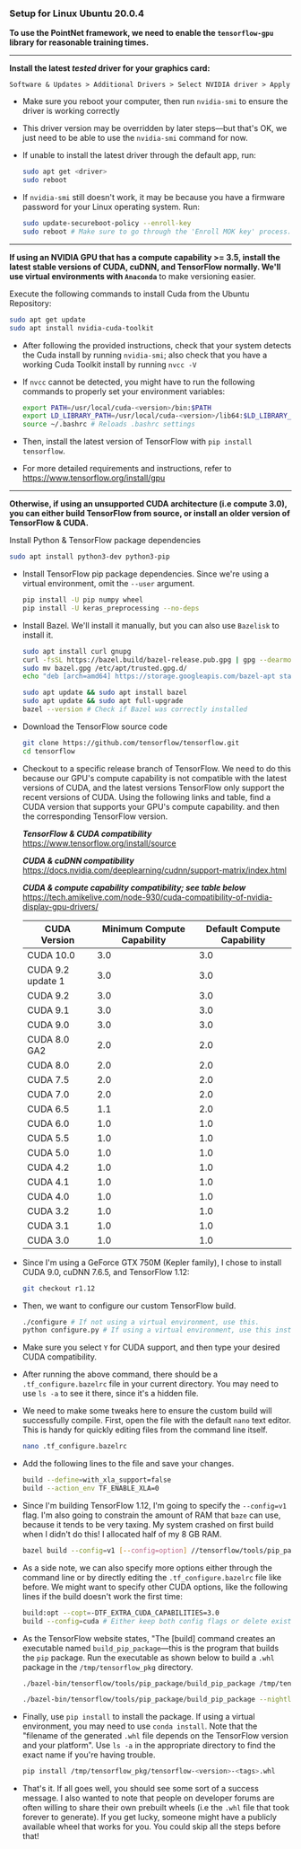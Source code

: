 ### Setup for Linux Ubuntu 20.0.4
**To use the PointNet framework, we need to enable the `tensorflow-gpu` library for reasonable training times.**

---
**Install the latest *tested* driver for your graphics card:** 

```
Software & Updates > Additional Drivers > Select NVIDIA driver > Apply
```

- Make sure you reboot your computer, then run `nvidia-smi` to ensure the driver is working correctly

- This driver version may be overridden by later steps—but that's OK, we just need to be able to use the `nvidia-smi` command for now.

- If unable to install the latest driver through the default app, run:

  ```bash
  sudo apt get <driver>
  sudo reboot
  ```

- If `nvidia-smi` still doesn't work, it may be because you have a firmware password for your Linux operating system. Run:

  ```bash
  sudo update-secureboot-policy --enroll-key
  sudo reboot # Make sure to go through the 'Enroll MOK key' process.
  ```
---
**If using an NVIDIA GPU that has a compute capability >= 3.5, install the latest stable versions of CUDA, cuDNN, and TensorFlow normally. We'll use virtual environments with `Anaconda`** to make versioning easier.

Execute the following commands to install Cuda from the Ubuntu Repository:

```bash
sudo apt get update
sudo apt install nvidia-cuda-toolkit
```

- After following the provided instructions, check that your system detects the Cuda install by running `nvidia-smi`; also check that you have a working Cuda Toolkit install by running `nvcc -V`

- If  `nvcc` cannot be detected, you might have to run the following commands to properly set your environment variables:

  ```bash
  export PATH=/usr/local/cuda-<version>/bin:$PATH
  export LD_LIBRARY_PATH=/usr/local/cuda-<version>/lib64:$LD_LIBRARY_PATH`
  source ~/.bashrc # Reloads .bashrc settings
  ```

- Then, install the latest version of TensorFlow with `pip install tensorflow`. 

- For more detailed requirements and instructions, refer to https://www.tensorflow.org/install/gpu
---
**Otherwise, if using an unsupported CUDA architecture (i.e compute 3.0), you can either build TensorFlow from source, or install an older version of TensorFlow & CUDA.**

Install Python & TensorFlow package dependencies

```bash
sudo apt install python3-dev python3-pip
```

- Install TensorFlow pip package dependencies. Since we're using a virtual environment, omit the `--user` argument. 

  ```bash
  pip install -U pip numpy wheel
  pip install -U keras_preprocessing --no-deps
  ```

- Install Bazel. We'll install it manually, but you can also use `Bazelisk` to install it.

  ```bash
  sudo apt install curl gnupg
  curl -fsSL https://bazel.build/bazel-release.pub.gpg | gpg --dearmor > bazel.gpg
  sudo mv bazel.gpg /etc/apt/trusted.gpg.d/
  echo "deb [arch=amd64] https://storage.googleapis.com/bazel-apt stable jdk1.8" | sudo tee /etc/apt/sources.list.d/bazel.list
  
  sudo apt update && sudo apt install bazel
  sudo apt update && sudo apt full-upgrade
  bazel --version # Check if Bazel was correctly installed
  ```

- Download the TensorFlow source code

  ```bash
  git clone https://github.com/tensorflow/tensorflow.git
  cd tensorflow
  ```

- Checkout to a specific release branch of TensorFlow. We need to do this because our GPU's compute capability is not compatible with the latest versions of CUDA, and the latest versions TensorFlow only support the recent versions of CUDA. Using the following links and table, find a CUDA version that supports your GPU's compute capability. and then the corresponding TensorFlow version. 

  ***TensorFlow & CUDA compatibility***
  https://www.tensorflow.org/install/source

  ***CUDA & cuDNN compatibility***
  https://docs.nvidia.com/deeplearning/cudnn/support-matrix/index.html

  ***CUDA & compute capability compatibility; see table below***
  https://tech.amikelive.com/node-930/cuda-compatibility-of-nvidia-display-gpu-drivers/ 

  | CUDA Version      | Minimum Compute Capability | Default Compute Capability |
  | ----------------- | -------------------------- | -------------------------- |
  | CUDA 10.0         | 3.0                        | 3.0                        |
  | CUDA 9.2 update 1 | 3.0                        | 3.0                        |
  | CUDA 9.2          | 3.0                        | 3.0                        |
  | CUDA 9.1          | 3.0                        | 3.0                        |
  | CUDA 9.0          | 3.0                        | 3.0                        |
  | CUDA 8.0 GA2      | 2.0                        | 2.0                        |
  | CUDA 8.0          | 2.0                        | 2.0                        |
  | CUDA 7.5          | 2.0                        | 2.0                        |
  | CUDA 7.0          | 2.0                        | 2.0                        |
  | CUDA 6.5          | 1.1                        | 2.0                        |
  | CUDA 6.0          | 1.0                        | 1.0                        |
  | CUDA 5.5          | 1.0                        | 1.0                        |
  | CUDA 5.0          | 1.0                        | 1.0                        |
  | CUDA 4.2          | 1.0                        | 1.0                        |
  | CUDA 4.1          | 1.0                        | 1.0                        |
  | CUDA 4.0          | 1.0                        | 1.0                        |
  | CUDA 3.2          | 1.0                        | 1.0                        |
  | CUDA 3.1          | 1.0                        | 1.0                        |
  | CUDA 3.0          | 1.0                        | 1.0                        |

- Since I'm using a GeForce GTX 750M (Kepler family), I chose to install CUDA 9.0, cuDNN 7.6.5, and TensorFlow 1.12:

  ```bash
  git checkout r1.12
  ```

- Then, we want to configure our custom TensorFlow build. 

  ```bash
  ./configure # If not using a virtual environment, use this.
  python configure.py # If using a virtual environment, use this instead
  ```

- Make sure you select `Y` for CUDA support, and then type your desired CUDA compatibility. 

- After running the above command, there should be a `.tf_configure.bazelrc` file in your current directory. You may need to use `ls -a` to see it there, since it's a hidden file. 

- We need to make some tweaks here to ensure the custom build will successfully compile. First, open the file with the default `nano` text editor. This is handy for quickly editing files from the command line itself.    

  ```bash
  nano .tf_configure.bazelrc
  ```

- Add the following lines to the file and save your changes.

  ```bash
  build --define=with_xla_support=false
  build --action_env TF_ENABLE_XLA=0
  ```

- Since I'm building TensorFlow 1.12, I'm going to specify the `--config=v1` flag. I'm also going to constrain the amount of RAM that `baze` can use, because it tends to be very taxing. My system crashed on first build when I didn't do this! I allocated half of my 8 GB RAM.

  ```bash
  bazel build --config=v1 [--config=option] //tensorflow/tools/pip_package:build_pip_package --local_ram_resources=4096
  ```

- As a side note, we can also specify more options either through the command line or by directly editing the `.tf_configure.bazelrc` file like before. We might want to specify other CUDA options, like the following lines if the build doesn't work the first time:

  ```bash
  build:opt --copt=-DTF_EXTRA_CUDA_CAPABILITIES=3.0
  build --config=cuda # Either keep both config flags or delete existing.
  ```

- As the TensorFlow website states, "The [build] command creates an executable named `build_pip_package`—this is the program that builds the `pip` package. Run the executable as shown below to build a `.whl` package in the `/tmp/tensorflow_pkg` directory.

  ```bash
  ./bazel-bin/tensorflow/tools/pip_package/build_pip_package /tmp/tensorflow_pkg # If building from release branch
  
  ./bazel-bin/tensorflow/tools/pip_package/build_pip_package --nightly_flag /tmp/tensorflow_pkg # If building from master
  ```

- Finally, use `pip install` to install the package. If using a virtual environment, you may need to use `conda install`. Note that the "filename of the generated `.whl` file depends on the TensorFlow version and your platform". Use `ls -a` in the appropriate directory to find the exact name if you're having trouble. 

  ```bash
  pip install /tmp/tensorflow_pkg/tensorflow-<version>-<tags>.whl
  ```

- That's it. If all goes well, you should see some sort of a success message. I also wanted to note that people on developer forums are often willing to share their own prebuilt wheels (i.e the `.whl` file that took forever to generate). If you get lucky, someone might have a publicly available wheel that works for you. You could skip all the steps before that!

